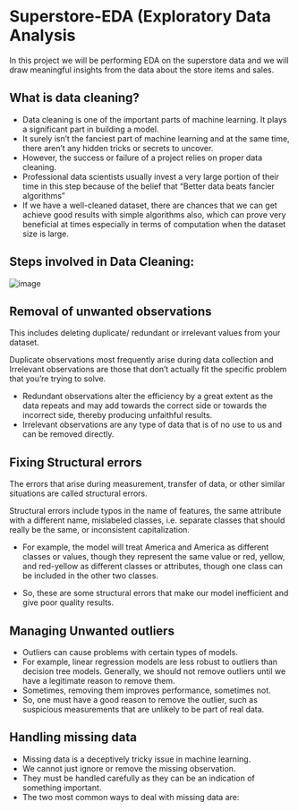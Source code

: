 # Superstore-EDA (Exploratory Data Analysis
In this project we will be performing EDA on the superstore data and we will draw meaningful insights from the data about the store items and sales. 

## What is data cleaning? 

- Data cleaning is one of the important parts of machine learning. It plays a significant part in building a model. 
-  It surely isn’t the fanciest part of machine learning and at the same time, there aren’t any hidden tricks or secrets to uncover.
- However, the success or failure of a project relies on proper data cleaning. 
- Professional data scientists usually invest a very large portion of their time in this step because of the belief that “Better data beats fancier algorithms”
- If we have a well-cleaned dataset, there are chances that we can get achieve good results with simple algorithms also, which can prove very beneficial at times especially in terms of computation when the dataset size is large.

## Steps involved in Data Cleaning: 

![image](https://user-images.githubusercontent.com/63282184/136796151-96b9df02-8c78-424c-8aff-7c464151296a.png)

## Removal of unwanted observations

This includes deleting duplicate/ redundant or irrelevant values from your dataset. 

Duplicate observations most frequently arise during data collection and Irrelevant observations are those that don’t actually fit the specific problem that you’re trying to solve. 

- Redundant observations alter the efficiency by a great extent as the data repeats and may add towards the correct side or towards the incorrect side, thereby producing unfaithful results.
- Irrelevant observations are any type of data that is of no use to us and can be removed directly.

## Fixing Structural errors

The errors that arise during measurement, transfer of data, or other similar situations are called structural errors.

Structural errors include typos in the name of features, the same attribute with a different name, mislabeled classes, i.e. separate classes that should really be the same, or inconsistent capitalization. 

- For example, the model will treat America and America as different classes or values, though they represent the same value or red, yellow, and red-yellow as different classes or attributes, though one class can be included in the other two classes. 


- So, these are some structural errors that make our model inefficient and give poor quality results. 

## Managing Unwanted outliers 

- Outliers can cause problems with certain types of models.
- For example, linear regression models are less robust to outliers than decision tree models. Generally, we should not remove outliers until we have a legitimate reason to remove them. 
- Sometimes, removing them improves performance, sometimes not. 
- So, one must have a good reason to remove the outlier, such as suspicious measurements that are unlikely to be part of real data.

## Handling missing data 
- Missing data is a deceptively tricky issue in machine learning. 
- We cannot just ignore or remove the missing observation. 
-  They must be handled carefully as they can be an indication of something important.
-   The two most common ways to deal with missing data are: 



